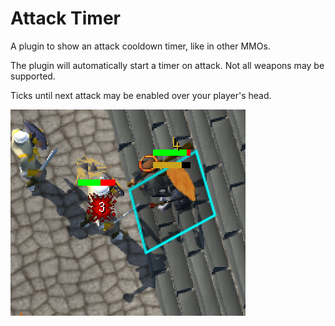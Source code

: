 # Attack Timer 
A plugin to show an attack cooldown timer, like in other MMOs.

The plugin will automatically start a timer on attack. Not all weapons may be supported.

Ticks until next attack may be enabled over your player's head.

![attack_timer_screenshot.png](attack_timer_screenshot.png)